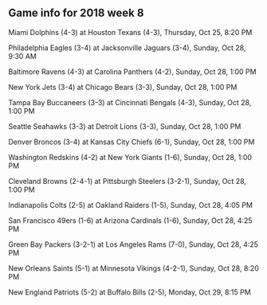 ## Game info for 2018 week 8
Miami Dolphins (4-3) at Houston Texans (4-3), Thursday, Oct 25, 8:20 PM



Philadelphia Eagles (3-4) at Jacksonville Jaguars (3-4), Sunday, Oct 28, 9:30 AM



Baltimore Ravens (4-3) at Carolina Panthers (4-2), Sunday, Oct 28, 1:00 PM

New York Jets (3-4) at Chicago Bears (3-3), Sunday, Oct 28, 1:00 PM

Tampa Bay Buccaneers (3-3) at Cincinnati Bengals (4-3), Sunday, Oct 28, 1:00 PM

Seattle Seahawks (3-3) at Detroit Lions (3-3), Sunday, Oct 28, 1:00 PM

Denver Broncos (3-4) at Kansas City Chiefs (6-1), Sunday, Oct 28, 1:00 PM

Washington Redskins (4-2) at New York Giants (1-6), Sunday, Oct 28, 1:00 PM

Cleveland Browns (2-4-1) at Pittsburgh Steelers (3-2-1), Sunday, Oct 28, 1:00 PM



Indianapolis Colts (2-5) at Oakland Raiders (1-5), Sunday, Oct 28, 4:05 PM

San Francisco 49ers (1-6) at Arizona Cardinals (1-6), Sunday, Oct 28, 4:25 PM

Green Bay Packers (3-2-1) at Los Angeles Rams (7-0), Sunday, Oct 28, 4:25 PM



New Orleans Saints (5-1) at Minnesota Vikings (4-2-1), Sunday, Oct 28, 8:20 PM



New England Patriots (5-2) at Buffalo Bills (2-5), Monday, Oct 29, 8:15 PM

